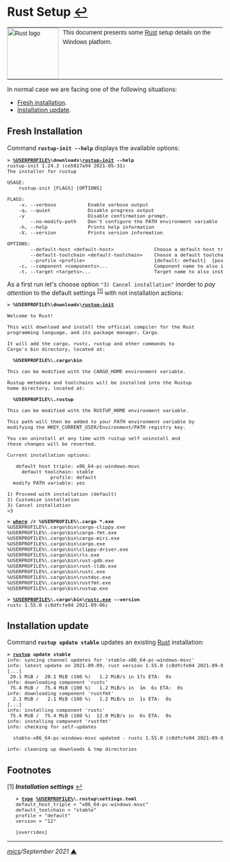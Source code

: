 # <span id="top">Rust Setup</span> <span style="size:30%;"><a href="README.md">↩</a></span>

<table style="font-family:Helvetica,Arial;font-size:14px;line-height:1.6;">
  <tr>
  <td style="border:0;padding:0 10px 0 0;min-width:120px;"><a href="https://www.rust-lang.org/" rel="external"><img src="https://www.rust-lang.org/static/images/rust-logo-blk.svg" width="120" alt="Rust logo"/></a></td>
  <td style="border:0;padding:0;vertical-align:text-top;">This document presents some <a href="https://www.rust-lang.org/" rel="external">Rust</a> setup details on the Windows platform.
  </td>
  </tr>
</table>

In normal case we are facing one of the following situations:
- [Fresh installation](#installation).
- [Installation update](#updated]).

## <span id="installation">Fresh Installation</span>

Command **`rustup-init --help`** displays the available options:

<pre style="font-size:80%;">
<b>&gt; <a href="https://en.wikipedia.org/wiki/Environment_variable#Default_values">%USERPROFILE%</a>\downloads\<a href="https://rust-lang.github.io/rustup/installation/index.html">rustup-init</a> --help</b>
rustup-init 1.24.3 (ce5817a94 2021-05-31)
The installer for rustup

USAGE:
    rustup-init [FLAGS] [OPTIONS]

FLAGS:
    -v, --verbose           Enable verbose output
    -q, --quiet             Disable progress output
    -y                      Disable confirmation prompt.
        --no-modify-path    Don't configure the PATH environment variable
    -h, --help              Prints help information
    -V, --version           Prints version information

OPTIONS:
        --default-host &lt;default-host&gt;              Choose a default host triple
        --default-toolchain &lt;default-toolchain&gt;    Choose a default toolchain to install
        --profile &lt;profile&gt;                        [default: default]  [possible values: minimal, default, complete]
    -c, --component &lt;components&gt;...                Component name to also install
    -t, --target &lt;targets&gt;...                      Target name to also install
</pre>

As a first run let's choose option `"3) Cancel installation"` inorder to *pay attention* to the default settings <sup id="anchor_01"><a href="#footnote_01">[1]</a></sup> with not installation actions:

<pre style="font-size:80%;">
<b>&gt; %USERPROFILE%\downloads\<a href="https://rust-lang.github.io/rustup/installation/index.html">rustup-init</a></b>

Welcome to Rust!

This will download and install the official compiler for the Rust
programming language, and its package manager, Cargo.

It will add the cargo, rustc, rustup and other commands to
Cargo's bin directory, located at:

  <b>%USERPROFILE%\.cargo\bin</b>

This can be modified with the CARGO_HOME environment variable.

Rustup metadata and toolchains will be installed into the Rustup
home directory, located at:

  <b>%USERPROFILE%\.rustup</b>

This can be modified with the RUSTUP_HOME environment variable.

This path will then be added to your PATH environment variable by
modifying the HKEY_CURRENT_USER/Environment/PATH registry key.

You can uninstall at any time with rustup self uninstall and
these changes will be reverted.

Current installation options:

   default host triple: x86_64-pc-windows-msvc
     default toolchain: stable
               profile: default
  modify PATH variable: yes

1) Proceed with installation (default)
2) Customize installation
3) Cancel installation
>3
</pre>

<pre style="font-size:80%;">
<b>&gt; <a href="https://docs.microsoft.com/en-us/windows-server/administration/windows-commands/where_1">where</a> /r %USERPROFILE%\.cargo *.exe</b>
%USERPROFILE%\.cargo\bin\cargo-clippy.exe
%USERPROFILE%\.cargo\bin\cargo-fmt.exe
%USERPROFILE%\.cargo\bin\cargo-miri.exe
%USERPROFILE%\.cargo\bin\cargo.exe
%USERPROFILE%\.cargo\bin\clippy-driver.exe
%USERPROFILE%\.cargo\bin\rls.exe
%USERPROFILE%\.cargo\bin\rust-gdb.exe
%USERPROFILE%\.cargo\bin\rust-lldb.exe
%USERPROFILE%\.cargo\bin\rustc.exe
%USERPROFILE%\.cargo\bin\rustdoc.exe
%USERPROFILE%\.cargo\bin\rustfmt.exe
%USERPROFILE%\.cargo\bin\rustup.exe
&nbsp;
<b>&gt; <a href="https://en.wikipedia.org/wiki/Environment_variable#Default_values">%USERPROFILE%</a>\.cargo\bin\<a href="https://doc.rust-lang.org/rustc/command-line-arguments.html">rustc.exe</a> --version</b>
rustc 1.55.0 (c8dfcfe04 2021-09-06)
</pre>

## <span id="update">Installation update</span>

Command **`rustup update stable`** updates an existing [Rust][rust_lang] installation:

<pre style="font-size:80%;">
<b>&gt; <a href="https://rust-lang.github.io/rustup/basics.html">rustup</a> update stable</b>
info: syncing channel updates for 'stable-x86_64-pc-windows-msvc'
info: latest update on 2021-09-09, rust version 1.55.0 (c8dfcfe04 2021-09-06)
[...]
 20.1 MiB /  20.1 MiB (100 %)   1.2 MiB/s in 17s ETA:  0s
info: downloading component 'rustc'
 75.4 MiB /  75.4 MiB (100 %)   1.2 MiB/s in  1m  6s ETA:  0s
info: downloading component 'rustfmt'
  2.1 MiB /   2.1 MiB (100 %)   1.2 MiB/s in  1s ETA:  0s
[...]
info: installing component 'rustc'
 75.4 MiB /  75.4 MiB (100 %)  12.0 MiB/s in  6s ETA:  0s
info: installing component 'rustfmt'
info: checking for self-updates

  stable-x86_64-pc-windows-msvc updated - rustc 1.55.0 (c8dfcfe04 2021-09-06) (from rustc 1.54.0 (a178d0322 2021-07-26))

info: cleaning up downloads & tmp directories
</pre>


## <span id="footnotes">Footnotes</span>

<span name="footnote_01">[1]</span> ***Installation settings*** [↩](#anchor_01)

<pre style="margin:0 0 1em 20px; font-size:80%;">
<b>&gt; <a href="https://docs.microsoft.com/en-us/windows-server/administration/windows-commands/type">type</a> <a href="https://en.wikipedia.org/wiki/Environment_variable#Default_values">%USERPROFILE%</a>\.rustup\settings.toml</b>
default_host_triple = "x86_64-pc-windows-msvc"
default_toolchain = "stable"
profile = "default"
version = "12"

[overrides]
</pre>

***

*[mics](https://lampwww.epfl.ch/~michelou/)/September 2021* [**&#9650;**](#top)
<span id="bottom">&nbsp;</span>

<!-- link refs -->

[rust_lang]: https://www.rust-lang.org/

